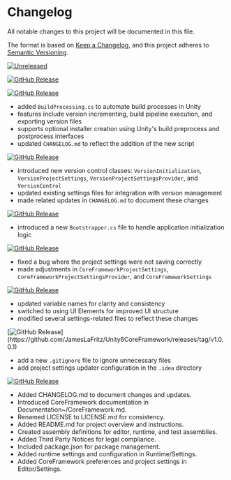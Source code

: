 # Changelog

All notable changes to this project will be documented in this file.

The format is based on [Keep a Changelog](https://keepachangelog.com/en/1.1.0/),
and this project adheres to [Semantic Versioning](https://semver.org/spec/v2.0.0.html).

[![Unreleased](https://img.shields.io/badge/Core_Framework-blue?logo=github&label=Unreleased)](https://github.com/JamesLaFritz/Unity6CoreFramework)

[![GitHub Release](https://custom-icon-badges.demolab.com/github/v/release/JamesLaFritz/Unity6CoreFramework?sort=date&display_name=release&style=plastic&label=Latest%20Release&logo=tag)](https://github.com/JamesLaFritz/Unity6CoreFramework/releases/latest)

[![GitHub Release](https://img.shields.io/github/v/release/JamesLaFritz/Unity6CoreFramework?sort=date&filter=*v1.3.0.0&display_name=release&style=plastic&label=%E2%9C%A8%20feat(Editor)%3A%20add%20build%20processing%20automation%20script)](https://github.com/JamesLaFritz/Unity6CoreFramework/releases/tag/v1.3.0.0)
- added `BuildProcessing.cs` to automate build processes in Unity
- features include version incrementing, build pipeline execution, and exporting version files
- supports optional installer creation using Unity's build preprocess and postprocess interfaces
- updated `CHANGELOG.md` to reflect the addition of the new script

[![GitHub Release](https://img.shields.io/github/v/release/JamesLaFritz/Unity6CoreFramework?sort=date&filter=*v1.2.0.0&display_name=release&style=plastic&label=%E2%9C%A8%20feat(Settings)%3A%20add%20version%20control%20and%20initialization%20support)](https://github.com/JamesLaFritz/Unity6CoreFramework/releases/tag/v1.2.0.0)
- introduced new version control classes: `VersionInitialization`, `VersionProjectSettings`, `VersionProjectSettingsProvider`, and `VersionControl`
- updated existing settings files for integration with version management
- made related updates in `CHANGELOG.md` to document these changes

[![GitHub Release](https://img.shields.io/github/v/release/JamesLaFritz/Unity6CoreFramework?sort=date&filter=*v1.1.0.0&display_name=release&style=plastic&label=%E2%9C%A8%20feat(Runtime)%3A%20add%20Bootstrapper%20for%20initialization%20logic)](https://github.com/JamesLaFritz/Unity6CoreFramework/releases/tag/v1.1.0.0)
- introduced a new `Bootstrapper.cs` file to handle application initialization logic

[![GitHub Release](https://img.shields.io/github/v/release/JamesLaFritz/Unity6CoreFramework?sort=date&filter=*v1.0.1.0&display_name=release&style=plastic&label=%F0%9F%90%9B%20fix(Settings)%3A%20resolve%20issue%20with%20settings%20not%20saving)](https://github.com/JamesLaFritz/Unity6CoreFramework/releases/tag/v1.0.1.0)
- fixed a bug where the project settings were not saving correctly
- made adjustments in `CoreFrameworkProjectSettings`, `CoreFrameworkProjectSettingsProvider`, and `CoreFrameworkSettings`

[![GitHub Release](https://img.shields.io/github/v/release/JamesLaFritz/Unity6CoreFramework?sort=date&filter=*v1.0.0.2&display_name=release&style=plastic&label=%E2%99%BB%EF%B8%8F%20refactor(Editor)%3A%20update%20variable%20names%20and%20switch%20to%20UI%20Elements)](https://github.com/JamesLaFritz/Unity6CoreFramework/releases/tag/v1.0.0.2)
- updated variable names for clarity and consistency
- switched to using UI Elements for improved UI structure
- modified several settings-related files to reflect these changes

[![GitHub Release](https://img.shields.io/github/v/release/JamesLaFritz/Unity6CoreFramework?sort=date&filter=*v1.0.0.1&display_name=release&style=plastic&label=%F0%9F%99%88%20ci(.gitignore)%3A%20add%20.gitignore%20and%20project%20settings%20file)](https://github.com/JamesLaFritz/Unity6CoreFramework/releases/tag/v1.0.0.1)
- add a new `.gitignore` file to ignore unnecessary files
- add project settings updater configuration in the `.idea` directory

[![GitHub Release](https://img.shields.io/github/v/release/JamesLaFritz/Unity6CoreFramework?sort=date&filter=*v1.0.0.0&display_name=release&style=plastic&label=%E2%9C%A8%20feat(coreframework)%3A%20introduce%20Core%20Framework%20with%20initial%20setup%20and%20settings)](https://github.com/JamesLaFritz/Unity6CoreFramework/releases/tag/v1.0.0.0)
- Added CHANGELOG.md to document changes and updates.
- Introduced CoreFramework documentation in Documentation~/CoreFramework.md.
- Renamed LICENSE to LICENSE.md for consistency.
- Added README.md for project overview and instructions.
- Created assembly definitions for editor, runtime, and test assemblies.
- Added Third Party Notices for legal compliance.
- Included package.json for package management.
- Added runtime settings and configuration in Runtime/Settings.
- Added CoreFramework preferences and project settings in Editor/Settings.
